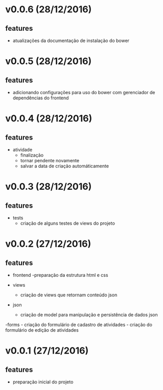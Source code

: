 v0.0.6 (28/12/2016)
===================
## features
- atualizações da documentação de instalação do bower

v0.0.5 (28/12/2016)
===================
## features
- adicionando configurações para uso do bower com gerenciador de dependências do frontend

v0.0.4 (28/12/2016)
===================
## features
- atividade
    - finalização
    - tornar pendente novamente
    - salvar a data de criação automáticamente

v0.0.3 (28/12/2016)
===================
## features
- tests
    - criação de alguns testes de views do projeto

v0.0.2 (27/12/2016)
===================
## features
- frontend
    -preparação da estrutura html e css

- views
    - criação de views que retornam conteúdo json

- json
    - criação de model para manipulação e persistência de dados json

-forms
    - criação do formulário de cadastro de atividades
    - criação do formulário de edição de atividades

v0.0.1 (27/12/2016)
===================
## features
- preparação inicial do projeto
